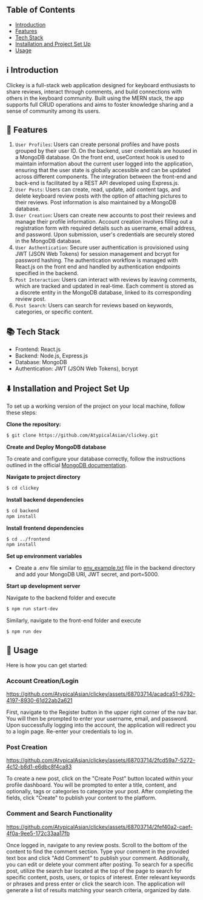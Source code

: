 ## Table of Contents

- [Introduction](#-introduction)
- [Features](#-features)
- [Tech Stack](#-tech-stack)
- [Installation and Project Set Up](#️-installation-and-project-set-up)
- [Usage](#-usage)

## ℹ️ Introduction

Clickey is a full-stack web application designed for keyboard enthusiasts to share reviews, interact through comments, and build connections with others in the keyboard community. Built using the MERN stack, the app supports full CRUD operations and aims to foster knowledge sharing and a sense of community among its users.

## 🚀 Features

1. `User Profiles`: Users can create personal profiles and have posts grouped by their user ID. On the backend, user credentials are housed in a MongoDB database. On the front end, useContext hook is used to maintain information about the current user logged into the application, ensuring that the user state is globally accessible and can be updated across different components. The integration between the front-end and back-end is facilitated by a REST API developed using Express.js.
2. `User Posts`: Users can create, read, update, add content tags, and delete keyboard review posts with the option of attaching pictures to their reviews. Post information is also maintained by a MongoDB database.
3. `User Creation`: Users can create new accounts to post their reviews and manage their profile information. Account creation involves filling out a registration form with required details such as username, email address, and password. Upon submission, user's credentials are securely stored in the MongoDB database.
4. `User Authentication`: Secure user authentication is provisioned using JWT (JSON Web Tokens) for session management and bcrypt for password hashing. The authentication workflow is managed with React.js on the front end and handled by authentication endpoints specified in the backend.
5. `Post Interaction`: Users can interact with reviews by leaving comments, which are tracked and updated in real-time. Each comment is stored as a discrete entity in the MongoDB database, linked to its corresponding review post.
6. `Post Search`: Users can search for reviews based on keywords, categories, or specific content.

## 📚 Tech Stack

- Frontend: React.js
- Backend: Node.js, Express.js
- Database: MongoDB
- Authentication: JWT (JSON Web Tokens), bcrypt

## ⬇️ Installation and Project Set Up

To set up a working version of the project on your local machine, follow these steps:

**Clone the repository:**

```bash
$ git clone https://github.com/AtypicalAsian/clickey.git
```

**Create and Deploy MongoDB database**

To create and configure your database correctly, follow the instructions outlined in the official <a href="https://www.mongodb.com/docs/atlas/">MongoDB documentation</a>.

**Navigate to project directory**

```bash
$ cd clickey
```

**Install backend dependencies**

```bash
$ cd backend
npm install
```

**Install frontend dependencies**

```bash
$ cd ../frontend
npm install
```

**Set up environment variables**

- Create a .env file similar to [env_example.txt](https://github.com/AtypicalAsian/clickey/blob/main/backend/env_example.txt) file in the backend directory and add your MongoDB URI, JWT secret, and port=5000.

**Start up development server**

Navigate to the backend folder and execute

```bash
$ npm run start-dev
```

Similarly, navigate to the front-end folder and execute

```bash
$ npm run dev
```

## 💭 Usage

Here is how you can get started:

### Account Creation/Login

https://github.com/AtypicalAsian/clickey/assets/68703714/acadca51-6792-4197-8930-61d22ab2a621

First, navigate to the Register button in the upper right corner of the nav bar. You will then be prompted to enter your username, email, and password. Upon successfully logging into the account, the application will redirect you to a login page. Re-enter your credentials to log in.

### Post Creation

https://github.com/AtypicalAsian/clickey/assets/68703714/2fcd59a7-5272-4c12-b8d1-e6dbc8f4ca83

To create a new post, click on the "Create Post" button located within your profile dashboard. You will be prompted to enter a title, content, and optionally, tags or categories to categorize your post. After completing the fields, click "Create" to publish your content to the platform.

### Comment and Search Functionality

https://github.com/AtypicalAsian/clickey/assets/68703714/2fef40a2-caef-4f0a-9ee5-172c33aa17fb

Once logged in, navigate to any review posts. Scroll to the bottom of the content to find the comment section. Type your comment in the provided text box and click "Add Comment" to publish your comment. Additionally, you can edit or delete your comment after posting. To search for a specific post, utilize the search bar located at the top of the page to search for specific content, posts, users, or topics of interest. Enter relevant keywords or phrases and press enter or click the search icon. The application will generate a list of results matching your search criteria, organized by date.
